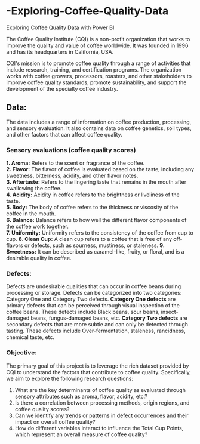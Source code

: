 # -Exploring-Coffee-Quality-Data
 Exploring Coffee Quality Data with Power BI

The Coffee Quality Institute (CQI) is a non-profit organization that works to improve the quality and value of coffee worldwide. It was founded in 1996 and has its headquarters in California, USA.

CQI's mission is to promote coffee quality through a range of activities that include research, training, and certification programs. The organization works with coffee growers, processors, roasters, and other stakeholders to improve coffee quality standards, promote sustainability, and support the development of the specialty coffee industry.


## Data:
The data includes a range of information on coffee production, processing, and sensory evaluation. It also contains data on coffee genetics, soil types, and other factors that can affect coffee quality.

### Sensory evaluations (coffee quality scores)
**1. Aroma:** Refers to the scent or fragrance of the coffee.  
**2. Flavor:** The flavor of coffee is evaluated based on the taste, including any sweetness, bitterness, acidity, and other flavor notes.  
**3. Aftertaste:** Refers to the lingering taste that remains in the mouth after swallowing the coffee.   
**4. Acidity:** Acidity in coffee refers to the brightness or liveliness of the taste.   
**5. Body:** The body of coffee refers to the thickness or viscosity of the coffee in the mouth.   
**6. Balance:** Balance refers to how well the different flavor components of the coffee work together.   
**7. Uniformity:** Uniformity refers to the consistency of the coffee from cup to cup.
**8. Clean Cup:** A clean cup refers to a coffee that is free of any off-flavors or defects, such as sourness, mustiness, or staleness.
**9. Sweetness:** It can be described as caramel-like, fruity, or floral, and is a desirable quality in coffee.

### Defects:
Defects are undesirable qualities that can occur in coffee beans during processing or storage. Defects can be categorized into two categories: Category One and Category Two defects.
**Category One defects** are primary defects that can be perceived through visual inspection of the coffee beans. These defects include Black beans, sour beans, insect-damaged beans, fungus-damaged beans, etc.
**Category Two defects** are secondary defects that are more subtle and can only be detected through tasting. These defects include Over-fermentation, staleness, rancidness, chemical taste, etc.

### Objective: 
The primary goal of this project is to leverage the rich dataset provided by CQI to understand the factors that contribute to coffee quality. Specifically, we aim to explore the following research questions:
1.	What are the key determinants of coffee quality as evaluated through sensory attributes such as aroma, flavor, acidity, etc.?
2.	Is there a correlation between processing methods, origin regions, and coffee quality scores?
3.	Can we identify any trends or patterns in defect occurrences and their impact on overall coffee quality?
4.	How do different variables interact to influence the Total Cup Points, which represent an overall measure of coffee quality?

